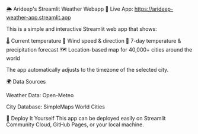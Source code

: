 🌦️ Arideep's Streamlit Weather Webapp
🔗 Live App: https://arideep-weather-app.streamlit.app

This is a simple and interactive Streamlit web app that shows:

🌡️ Current temperature
💨 Wind speed & direction
📆 7-day temperature & precipitation forecast
🗺️ Location-based map for 40,000+ cities around the world

The app automatically adjusts to the timezone of the selected city.

🌍 Data Sources

Weather Data: Open-Meteo

City Database: SimpleMaps World Cities

🚀 Deploy It Yourself
This app can be deployed easily on Streamlit Community Cloud, GitHub Pages, or your local machine.
